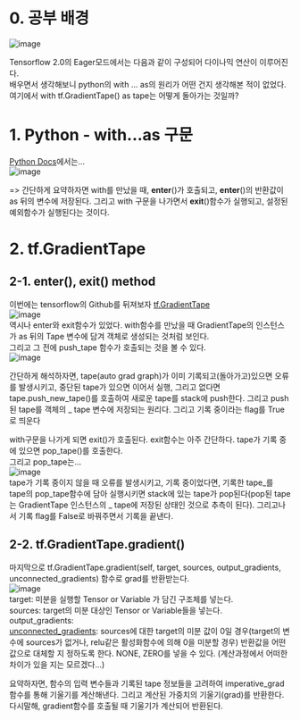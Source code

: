 # 0. 공부 배경  
![image](https://user-images.githubusercontent.com/59414764/123679114-1be0d680-d882-11eb-9d5e-8553339ed9d4.png)   


Tensorflow 2.0의 Eager모드에서는 다음과 같이 구성되어 다이나믹 연산이 이루어진다.   
배우면서 생각해보니 python의 with ... as의 원리가 어떤 건지 생각해본 적이 없었다.
여기에서 with tf.GradientTape() as tape는 어떻게 돌아가는 것일까?    


# 1. Python - with...as 구문
[Python Docs](https://docs.python.org/ko/3/reference/compound_stmts.html#try)에서는...   
![image](https://user-images.githubusercontent.com/59414764/123679463-75e19c00-d882-11eb-93a8-6505cc33f99c.png)


=> 간단하게 요약하자면 with를 만났을 때, __enter__()가 호출되고, __enter__()의 반환값이 as 뒤의 변수에 저장된다. 그리고 with 구문을 나가면서 __exit__()함수가 실행되고, 설정된 예외함수가 실행된다는 것이다.


# 2. tf.GradientTape   
## 2-1. __enter__(), __exit__() method
이번에는 tensorflow의 Github를 뒤져보자 [tf.GradientTape](https://github.com/tensorflow/tensorflow/blob/v2.5.0/tensorflow/python/eager/backprop.py#L731-L1342)   
![image](https://user-images.githubusercontent.com/59414764/123680279-7890c100-d883-11eb-9b47-4cb3beab757f.png)   
역시나 enter와 exit함수가 있었다. with함수를 만났을 때 GradientTape의 인스턴스가 as 뒤의 Tape 변수에 담겨 객체로 생성되는 것처럼 보인다.   
그리고 그 전에 push_tape 함수가 호출되는 것을 볼 수 있다.   
![image](https://user-images.githubusercontent.com/59414764/123682324-d3c3b300-d885-11eb-9c50-fff4964cc068.png)

간단하게 해석하자면, tape(auto grad graph)가 이미 기록되고(돌아가고)있으면 오류를 발생시키고, 중단된 tape가 있으면 이어서 실행, 그리고 없다면 tape.push_new_tape()를 호출하여 새로운 tape를 stack에 push한다. 그리고 push된 tape를 객체의 _ tape 변수에 저장되는 원리다. 그리고 기록 중이라는 flag를 True로 띄운다   

with구문을 나가게 되면 exit()가 호출된다. exit함수는 아주 간단하다. tape가 기록 중에 있으면 pop_tape()를 호출한다.   
그리고 pop_tape는...   
![image](https://user-images.githubusercontent.com/59414764/123685326-847f8180-d889-11eb-8d9b-1c1af53d72b6.png)   
tape가 기록 중이지 않을 때 오류를 발생시키고, 기록 중이었다면, 기록한 tape_를 tape의 pop_tape함수에 담아 실행시키면 stack에 있는 tape가 pop된다(pop된 tape는 GradientTape 인스턴스의 _ tape에 저장된 상태인 것으로 추측이 된다). 그리고나서 기록 flag를 False로 바꿔주면서 기록을 끝낸다.


## 2-2. tf.GradientTape.gradient()
마지막으로 tf.GradientTape.gradient(self, target, sources, output_gradients, unconnected_gradients) 함수로 grad를 반환받는다.   
![image](https://user-images.githubusercontent.com/59414764/123686519-da085e00-d88a-11eb-8ecc-e68a021399ac.png)   
target: 미분을 실행할 Tensor or Variable 가 담긴 구조체를 넣는다.   
sources: target의 미분 대상인 Tensor or Variable들을 넣는다.   
output_gradients:   
[unconnected_gradients](https://github.com/tensorflow/tensorflow/blob/a4dfb8d1a71385bd6d122e4f27f86dcebb96712d/tensorflow/python/ops/unconnected_gradients.py#L27): sources에 대한 target의 미분 값이 0일 경우(target의 변수에 sources가 없거나, relu같은 활성화함수에 의해 0을 미분할 경우) 반환값을 어떤 값으로 대체할 지 정하도록 한다. NONE, ZERO를 넣을 수 있다. (계산과정에서 어떠한 차이가 있을 지는 모르겠다...)   


요약하자면, 함수의 입력 변수들과 기록된 tape 정보들을 고려하여 imperative_grad 함수를 통해 기울기를 계산해낸다. 그리고 계산된 가중치의 기울기(grad)를 반환한다. 다시말해, gradient함수를 호출될 때 기울기가 계산되어 반환된다.

